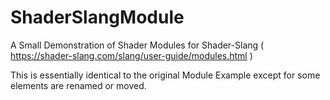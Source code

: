 # ShaderSlangModule

A Small Demonstration of Shader Modules for Shader-Slang ( https://shader-slang.com/slang/user-guide/modules.html )

This is essentially identical to the original Module Example except for some elements are renamed or moved.

